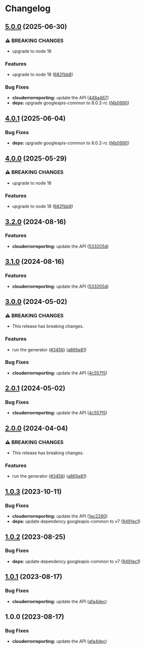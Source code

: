# Changelog

## [5.0.0](https://github.com/googleapis/google-api-nodejs-client/compare/clouderrorreporting-v4.0.1...clouderrorreporting-v5.0.0) (2025-06-30)


### ⚠ BREAKING CHANGES

* upgrade to node 18

### Features

* upgrade to node 18 ([682fbb8](https://github.com/googleapis/google-api-nodejs-client/commit/682fbb869189ae92b3e9a194d37d0548af0c1f92))


### Bug Fixes

* **clouderrorreporting:** update the API ([448a467](https://github.com/googleapis/google-api-nodejs-client/commit/448a467e3bb748a322bcf95037cdb9b73107f42c))
* **deps:** upgrade googleapis-common to 8.0.2-rc ([f4b0990](https://github.com/googleapis/google-api-nodejs-client/commit/f4b099071040cfbcfe4a2e7d487d45ee93b369e0))

## [4.0.1](https://github.com/googleapis/google-api-nodejs-client/compare/clouderrorreporting-v4.0.0...clouderrorreporting-v4.0.1) (2025-06-04)


### Bug Fixes

* **deps:** upgrade googleapis-common to 8.0.2-rc ([f4b0990](https://github.com/googleapis/google-api-nodejs-client/commit/f4b099071040cfbcfe4a2e7d487d45ee93b369e0))

## [4.0.0](https://github.com/googleapis/google-api-nodejs-client/compare/clouderrorreporting-v3.2.0...clouderrorreporting-v4.0.0) (2025-05-29)


### ⚠ BREAKING CHANGES

* upgrade to node 18

### Features

* upgrade to node 18 ([682fbb8](https://github.com/googleapis/google-api-nodejs-client/commit/682fbb869189ae92b3e9a194d37d0548af0c1f92))

## [3.2.0](https://github.com/googleapis/google-api-nodejs-client/compare/clouderrorreporting-v3.1.0...clouderrorreporting-v3.2.0) (2024-08-16)


### Features

* **clouderrorreporting:** update the API ([533205d](https://github.com/googleapis/google-api-nodejs-client/commit/533205dc1ab9959853a6177fcd24f6669768740a))

## [3.1.0](https://github.com/googleapis/google-api-nodejs-client/compare/clouderrorreporting-v3.0.0...clouderrorreporting-v3.1.0) (2024-08-16)


### Features

* **clouderrorreporting:** update the API ([533205d](https://github.com/googleapis/google-api-nodejs-client/commit/533205dc1ab9959853a6177fcd24f6669768740a))

## [3.0.0](https://github.com/googleapis/google-api-nodejs-client/compare/clouderrorreporting-v2.0.1...clouderrorreporting-v3.0.0) (2024-05-02)


### ⚠ BREAKING CHANGES

* This release has breaking changes.

### Features

* run the generator ([#3456](https://github.com/googleapis/google-api-nodejs-client/issues/3456)) ([a865e81](https://github.com/googleapis/google-api-nodejs-client/commit/a865e81539b315d3b321650663ba0b2555b1e5a1))


### Bug Fixes

* **clouderrorreporting:** update the API ([4c557f5](https://github.com/googleapis/google-api-nodejs-client/commit/4c557f5a186799c1f4abe3b7afa3b1481f187b14))

## [2.0.1](https://github.com/googleapis/google-api-nodejs-client/compare/clouderrorreporting-v2.0.0...clouderrorreporting-v2.0.1) (2024-05-02)


### Bug Fixes

* **clouderrorreporting:** update the API ([4c557f5](https://github.com/googleapis/google-api-nodejs-client/commit/4c557f5a186799c1f4abe3b7afa3b1481f187b14))

## [2.0.0](https://github.com/googleapis/google-api-nodejs-client/compare/clouderrorreporting-v1.0.3...clouderrorreporting-v2.0.0) (2024-04-04)


### ⚠ BREAKING CHANGES

* This release has breaking changes.

### Features

* run the generator ([#3456](https://github.com/googleapis/google-api-nodejs-client/issues/3456)) ([a865e81](https://github.com/googleapis/google-api-nodejs-client/commit/a865e81539b315d3b321650663ba0b2555b1e5a1))

## [1.0.3](https://github.com/googleapis/google-api-nodejs-client/compare/clouderrorreporting-v1.0.2...clouderrorreporting-v1.0.3) (2023-10-11)


### Bug Fixes

* **clouderrorreporting:** update the API ([1ec2280](https://github.com/googleapis/google-api-nodejs-client/commit/1ec22807b2403c3a90b667a550aabfb2b51637a5))
* **deps:** update dependency googleapis-common to v7 ([9491ec1](https://github.com/googleapis/google-api-nodejs-client/commit/9491ec1cdc3c413e7d73edcfcd59cf5c28a7c855))

## [1.0.2](https://github.com/googleapis/google-api-nodejs-client/compare/clouderrorreporting-v1.0.1...clouderrorreporting-v1.0.2) (2023-08-25)


### Bug Fixes

* **deps:** update dependency googleapis-common to v7 ([9491ec1](https://github.com/googleapis/google-api-nodejs-client/commit/9491ec1cdc3c413e7d73edcfcd59cf5c28a7c855))

## [1.0.1](https://github.com/googleapis/google-api-nodejs-client/compare/clouderrorreporting-v1.0.0...clouderrorreporting-v1.0.1) (2023-08-17)


### Bug Fixes

* **clouderrorreporting:** update the API ([afa4dec](https://github.com/googleapis/google-api-nodejs-client/commit/afa4dec030a8d24349b9a5a3e2e81ac9b6083076))

## 1.0.0 (2023-08-17)


### Bug Fixes

* **clouderrorreporting:** update the API ([afa4dec](https://github.com/googleapis/google-api-nodejs-client/commit/afa4dec030a8d24349b9a5a3e2e81ac9b6083076))
